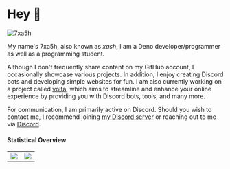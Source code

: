 # Hey 👋
<img src="https://komarev.com/ghpvc/?username=7xa5h" alt="7xa5h" />

My name's 7xa5h, also known as *xash*, I am a Deno developer/programmer as well as a programming student.

Although I don't frequently share content on my GitHub account, I occasionally showcase 
various projects. In addition, I enjoy creating Discord bots and developing simple websites
for fun. I am also currently working on a project called [volta], which aims
to streamline and enhance your online experience by providing you with Discord bots, tools, and many more.

For communication, I am primarily active on Discord. Should you wish to contact me, I recommend 
joining [my Discord server] or reaching out to me via [Discord].

#### Statistical Overview

<table>
  <tr>
    <td align="center" style="padding=0;width=50%;">
      <img align="center" style="padding=0;" src="https://grs.quantumly.dev/api/?username=7xa5h&show_icons=true&title_color=4F8CC9&text_color=9f9f9f&bg_color=00000000&hide_border=true&icon_color=4F8CC9&hide_title=true&count_private=true" />
    </td>
    <td align="center" style="padding=0;width=50%;">
      <img align="center" style="padding=0;" src="https://grs.quantumly.dev/api/top-langs/?username=7xa5h&layout=compact&show_icons=true&title_color=4F8CC9&text_color=9f9f9f&bg_color=00000000&hide_border=true&icon_color=00000000" />
    </td>
  </tr>
</table>

[Discord]: https://discord.com/users/825375910671810571
[volta]: https://github.com/prjvolta
[my Discord server]: https://dsc.gg/prjvolta
